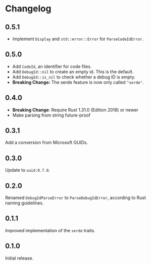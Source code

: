 # Changelog

## 0.5.1

- Implement `Display` and `std::error::Error` for `ParseCodeIdError`.

## 0.5.0

- Add `CodeId`, an identifier for code files.
- Add `DebugId::nil` to create an empty id. This is the default.
- Add `DebugId::is_nil` to check whether a debug ID is empty.
- **Breaking Change:** The serde feature is now only called `"serde"`.

## 0.4.0

- **Breaking Change**: Require Rust 1.31.0 (Edition 2018) or newer
- Make parsing from string future-proof

## 0.3.1

Add a conversion from Microsoft GUIDs.

## 0.3.0

Update to `uuid:0.7.0`.

## 0.2.0

Renamed `DebugIdParseError` to `ParseDebugIdError`, according to Rust naming
guidelines.

## 0.1.1

Improved implementation of the `serde` traits.

## 0.1.0

Initial release.
